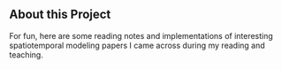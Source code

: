About this Project
--------------

For fun, here are some reading notes and implementations of interesting spatiotemporal modeling papers I came across during my reading and teaching.
